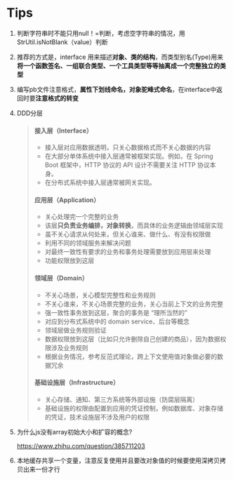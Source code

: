 # Tips

1. 判断字符串时不能只用null！=判断，考虑空字符串的情况，用StrUtil.isNotBlank（value）判断	

1. 推荐的方式是，interface 用来描述**对象、类的结构**，而类型别名(Type)用来**将一个函数签名、一组联合类型、一个工具类型等等抽离成一个完整独立的类型**

1. 编写pb文件注意格式，**属性下划线命名，对象驼峰式命名**，在interface中返回时要**注意格式的转变**

1. DDD分层

   >#### 接入层（Interface）
   >
   >- 接入层对应用数据透明，只关心数据格式而不关心数据的内容
   >- 在大部分单体系统中接入层通常被框架实现。例如，在 Spring Boot 框架中，HTTP 协议的 API 设计不需要关注 HTTP 协议本身。
   >- 在分布式系统中接入层通常被网关实现。
   >
   >#### 应用层（Application）
   >
   >- 关心处理完一个完整的业务
   >- 该层**只负责业务编排，对象转换**，而具体的业务逻辑由领域层实现
   >- 虽不关心请求从何处来，但关心谁来、做什么、有没有权限做
   >- 利用不同的领域服务来解决问题
   >- 对最终一致性有要求的业务和事务处理需要放到应用层来处理
   >- 功能权限放到这层
   >
   >#### 领域层（Domain）
   >
   >- 不关心场景，关心模型完整性和业务规则
   >- 不关心谁来，不关心场景完整的业务，关心当前上下文的业务完整
   >- 强一致性事务放到这层，聚合的事务是 “理所当然的”
   >- 对应到分布式系统中的 domain service、后台等概念
   >- 领域层做业务规则验证
   >- 数据权限放到这层（比如只允许删除自己创建的商品），因为数据权限涉及业务规则
   >- 根据业务情况，参考反范式理论，跨上下文使用值对象做必要的数据冗余
   >
   >#### 基础设施层（Infrastructure）
   >
   >- 关心存储、通知、第三方系统等外部设施（防腐层隔离）
   >- 基础设施的权限由配置到应用的凭证控制，例如数据库、对象存储的凭证，技术设施层不涉及用户的权限

1. 为什么js没有array初始大小和扩容的概念?

   https://www.zhihu.com/question/385711203
   
1. 本地缓存共享一个变量，注意反复使用并且要改对象值的时候要使用深拷贝拷贝出来一份才行

